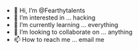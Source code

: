 - 👋 Hi, I’m @Fearthytalents
- 👀 I’m interested in ... hacking
- 🌱 I’m currently learning ... everything
- 💞️ I’m looking to collaborate on ... anything
- 📫 How to reach me ... email me

<!---
Fearthytalents/Fearthytalents is a ✨ special ✨ repository because its `README.md` (this file) appears on your GitHub profile.
You can click the Preview link to take a look at your changes.
--->
